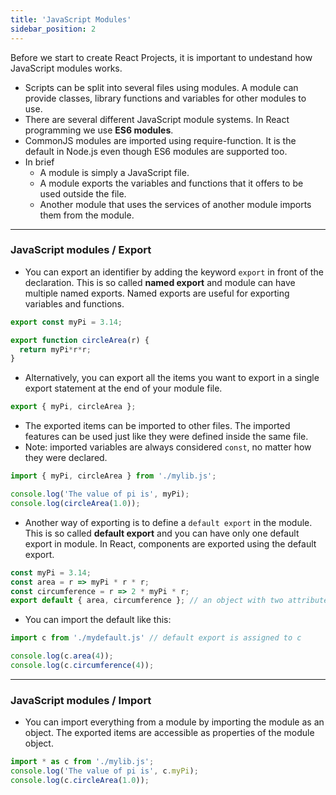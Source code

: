 ```yaml
---
title: 'JavaScript Modules'
sidebar_position: 2
---
```

Before we start to create React Projects, it is important to undestand how JavaScript modules works.

- Scripts can be split into several files using modules. A module can provide classes, library functions and variables for other modules to use.
- There are several different JavaScript module systems. In React programming we use **ES6 modules**.
- CommonJS modules are imported using require-function. It is the default in Node.js even though ES6 modules are supported too. 
- In brief
  - A module is simply a JavaScript file.
  - A module exports the variables and functions that it offers to be used outside the file.
  - Another module that uses the services of another module imports them from the module.

---
### JavaScript modules / Export
- You can export an identifier by adding the keyword `export` in front of the declaration. This is so called **named export** and module can have multiple named exports. Named exports are useful for exporting variables and functions. 
```js
export const myPi = 3.14;

export function circleArea(r) {
  return myPi*r*r;
}
```
- Alternatively, you can export all the items you want to export in a single export statement at the end of your module file.
```js
export { myPi, circleArea };
```
- The exported items can be imported to other files. The imported features can be used just like they were defined inside the same file. 
- Note: imported variables are always considered `const`, no matter how they were declared.
```js
import { myPi, circleArea } from './mylib.js';

console.log('The value of pi is', myPi);
console.log(circleArea(1.0));
```
- Another way of exporting is to define a `default export` in the module. This is so called **default export** and you can have only one default export in module. In React, components are exported using the default export.

```js
const myPi = 3.14;
const area = r => myPi * r * r;
const circumference = r => 2 * myPi * r;
export default { area, circumference }; // an object with two attributes
```
- You can import the default like this: 
```js
import c from './mydefault.js' // default export is assigned to c

console.log(c.area(4));
console.log(c.circumference(4));
```
---
### JavaScript modules / Import
- You can import everything from a module by importing the module as an object. The exported items are accessible as properties of the module object.
```js
import * as c from './mylib.js';
console.log('The value of pi is', c.myPi);
console.log(c.circleArea(1.0));
```
